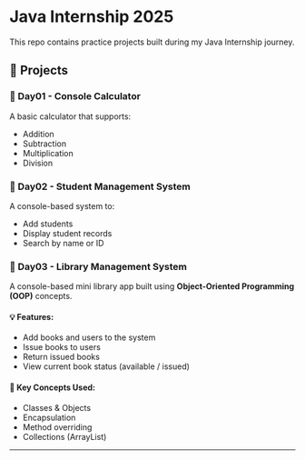 # Java Internship 2025

This repo contains practice projects built during my Java Internship journey.

## 🚀 Projects

### 📌 Day01 - Console Calculator
A basic calculator that supports:
- Addition
- Subtraction
- Multiplication
- Division

### 📌 Day02 - Student Management System
A console-based system to:
- Add students
- Display student records
- Search by name or ID

### 📌 Day03 - Library Management System
A console-based mini library app built using **Object-Oriented Programming (OOP)** concepts.

#### 💡 Features:
- Add books and users to the system
- Issue books to users
- Return issued books
- View current book status (available / issued)

#### 🧱 Key Concepts Used:
- Classes & Objects
- Encapsulation
- Method overriding
- Collections (ArrayList)
  
---
